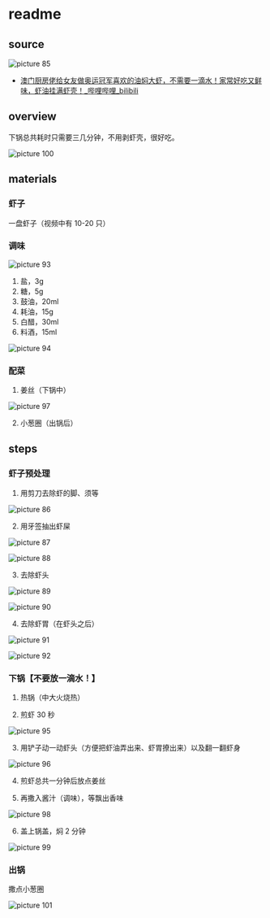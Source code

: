 # readme

## source

![picture 85](https://mark-vue-oss.oss-cn-hangzhou.aliyuncs.com/readme-1651978465404-3baf3bd80ddebebbca14bbd2bc32ca22b261171bf9770d5db8472a2be7ddc88e.png)

- [澳门厨房佬给女友做奥运冠军喜欢的油焖大虾，不需要一滴水！家常好吃又鲜味，虾油挂满虾壳！\_哔哩哔哩\_bilibili](https://www.bilibili.com/video/BV1DP4y1s7zu)

## overview

下锅总共耗时只需要三几分钟，不用剥虾壳，很好吃。

![picture 100](https://mark-vue-oss.oss-cn-hangzhou.aliyuncs.com/readme-1651979241577-fd5ff76c04b0f58f76884d8d76de4ecea82ee1af61c5d860b297d586b1a8a82f.png)

## materials

### 虾子

一盘虾子（视频中有 10-20 只）

### 调味

![picture 93](https://mark-vue-oss.oss-cn-hangzhou.aliyuncs.com/readme-1651978782091-46d0e635aaf005db5de1468e2ec6d335b9116c114ca58b35cf4339c0e9a3ad03.png)

1. 盐，3g
2. 糖，5g
3. 鼓油，20ml
4. 耗油，15g
5. 白醋，30ml
6. 料酒，15ml

![picture 94](https://mark-vue-oss.oss-cn-hangzhou.aliyuncs.com/readme-1651978848311-9082799ab54eaaea16622d3980ed1aaa3d66d4d062472c7a87b44925328c3644.png)

### 配菜

1. 姜丝（下锅中）

![picture 97](https://mark-vue-oss.oss-cn-hangzhou.aliyuncs.com/readme-1651979098385-6af8a0047ff870f0e392a31aa470289b4f2718e5dc752390ad3218e960f31bf0.png)

2. 小葱圈（出锅后）

## steps

### 虾子预处理

1. 用剪刀去除虾的脚、须等

![picture 86](https://mark-vue-oss.oss-cn-hangzhou.aliyuncs.com/readme-1651978569555-b9dd6b2e6e4995b1da986450c55b6e37b60d371456377ba77f863ae2b6140339.png)

2. 用牙签抽出虾屎

![picture 87](https://mark-vue-oss.oss-cn-hangzhou.aliyuncs.com/readme-1651978638981-f919f4f4146da19ae4d190f8350f34143d4ee3fe4e1e5152140c43666dd796fa.png)

![picture 88](https://mark-vue-oss.oss-cn-hangzhou.aliyuncs.com/readme-1651978655064-3a180c09be6b829067b29414f45a12fbcc2b4eedb707abda8665269a8aa3d8df.png)

3. 去除虾头

![picture 89](https://mark-vue-oss.oss-cn-hangzhou.aliyuncs.com/readme-1651978701860-feeebc7085873b9388c99037940e125e71c93b348309ea2eececfb2c27621209.png)

![picture 90](https://mark-vue-oss.oss-cn-hangzhou.aliyuncs.com/readme-1651978713330-ab0c8ef29419cb686df8d6a69fe05926a1f249882da7fec070844be7fecdce15.png)

4. 去除虾胃（在虾头之后）

![picture 91](https://mark-vue-oss.oss-cn-hangzhou.aliyuncs.com/readme-1651978748969-2d5237ac8c82f98a33378cbab9339c22b06b075df62a7bc7c02053099305b803.png)

![picture 92](https://mark-vue-oss.oss-cn-hangzhou.aliyuncs.com/readme-1651978760643-46d0e635aaf005db5de1468e2ec6d335b9116c114ca58b35cf4339c0e9a3ad03.png)

### 下锅【不要放一滴水！】

1. 热锅（中大火烧热）

2. 煎虾 30 秒

![picture 95](https://mark-vue-oss.oss-cn-hangzhou.aliyuncs.com/readme-1651978920995-6048de0ed7807f7d233cf0729ddfef14980fb40900b8da39240f4823962b78b0.png)

3. 用铲子动一动虾头（方便把虾油弄出来、虾胃撩出来）以及翻一翻虾身

![picture 96](https://mark-vue-oss.oss-cn-hangzhou.aliyuncs.com/readme-1651978943646-511195cc31b84cc7b2075009a2ed5355109eb5c991c982f71928acfbc45430fe.png)

4. 煎虾总共一分钟后放点姜丝

5. 再撒入酱汁（调味），等飘出香味

![picture 98](https://mark-vue-oss.oss-cn-hangzhou.aliyuncs.com/readme-1651979129868-5d49e41214cc21a06fa820d6d903ede861deff83e81a5caa61fcd55f6a1e2309.png)

6. 盖上锅盖，焖 2 分钟

![picture 99](https://mark-vue-oss.oss-cn-hangzhou.aliyuncs.com/readme-1651979186922-43cec680da4f50c710470244b618936bf762d7f01ce8eb51de835e7800f479d3.png)

### 出锅

撒点小葱圈

![picture 101](https://mark-vue-oss.oss-cn-hangzhou.aliyuncs.com/readme-1651979310555-310de6b86d2c6ca24340d77faf7359a081bf5627101f5006f0dd5ccf7519299b.png)
